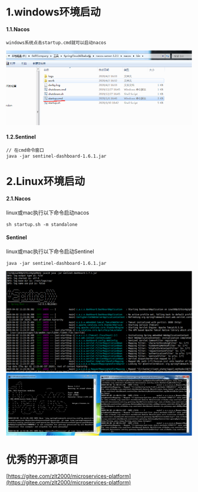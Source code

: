# 1.windows环境启动

#### 1.1.Nacos

```
windows系统点击startup.cmd就可以启动nacos
```

![img](/static/image/微信截图_20200402164441.png)

#### 1.2.Sentinel

```
// 在cmd命令窗口
java -jar sentinel-dashboard-1.6.1.jar
```

# 2.Linux环境启动

#### 2.1.Nacos

linux或mac执行以下命令启动nacos

```
sh startup.sh -m standalone
```

#### Sentinel

linux或mac执行以下命令启动Sentinel

```
java -jar sentinel-dashboard-1.6.1.jar
```

![img](/static/image/微信截图_20200402112417.png)  
![img](/static/image/微信截图_20200402164147.png)

# 优秀的开源项目

[https://gitee.com/zlt2000/microservices-platform](https://gitee.com/zlt2000/microservices-platform)

